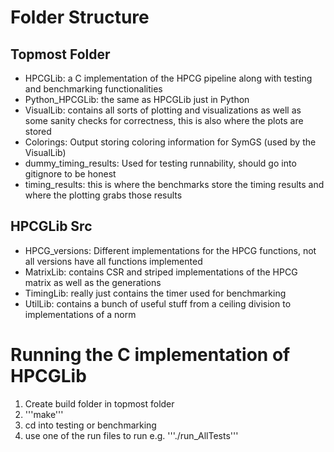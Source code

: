 # Folder Structure
## Topmost Folder
- HPCGLib: a C implementation of the HPCG pipeline along with testing and benchmarking functionalities
- Python_HPCGLib: the same as HPCGLib just in Python
- VisualLib: contains all sorts of plotting and visualizations as well as some sanity checks for correctness, this is also where the plots are stored
- Colorings: Output storing coloring information for SymGS (used by the VisualLib)
- dummy_timing_results: Used for testing runnability, should go into gitignore to be honest
- timing_results: this is where the benchmarks store the timing results and where the plotting grabs those results

## HPCGLib Src
- HPCG_versions: Different implementations for the HPCG functions, not all versions have all functions implemented
- MatrixLib: contains CSR and striped implementations of the HPCG matrix as well as the generations
- TimingLib: really just contains the timer used for benchmarking
- UtilLib: contains a bunch of useful stuff from a ceiling division to implementations of a norm

# Running the C implementation of HPCGLib
1. Create build folder in topmost folder
2. '''make'''
3. cd into testing or benchmarking
4. use one of the run files to run e.g. '''./run_AllTests'''
